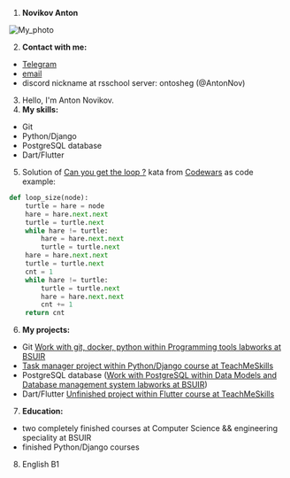 1. **Novikov Anton**

![My_photo](https://avatars.githubusercontent.com/u/56130014?s=400&u=389bf44a9a9ad2fed046025d6cca239b761e6d85&v=4)

2. **Сontact with me:**
- [Telegram](https://t.me/moooooooorka)
- [email](anton.nov123@gmail.com)
- discord nickname at rsschool server: ontosheg (@AntonNov)
3. Hello, I'm Anton Novikov.
4. **My skills:**
* Git 
* Python/Django
* PostgreSQL database
* Dart/Flutter 
5. Solution of [Can you get the loop ?](https://www.codewars.com/kata/can-you-get-the-loop) kata from [Codewars](https://www.codewars.com/) as code example: 
```python
def loop_size(node):
    turtle = hare = node
    hare = hare.next.next
    turtle = turtle.next
    while hare != turtle:
        hare = hare.next.next
        turtle = turtle.next
    hare = hare.next.next  
    turtle = turtle.next
    cnt = 1
    while hare != turtle:
        turtle = turtle.next
        hare = hare.next.next
        cnt += 1
    return cnt 
```
6. **My projects:**
 * Git [Work with git, docker, python within Programming tools labworks at BSUIR](https://github.com/AntonNov/ISP-2022-053502)
* [Task manager project within Python/Django course at TeachMeSkills](https://github.com/AntonNov/Final_Project)
* PostgreSQL database ([Work with PostgreSQL within Data Models and Database management system labworks at BSUIR](https://github.com/AntonNov/Data_models_and_database_management_systems))
* Dart/Flutter [Unfinished project within Flutter course at TeachMeSkills](https://github.com/AntonNov/Course_project)
7. **Education:**
* two completely finished courses at Computer Science && engineering speciality at BSUIR
* finished Python/Django courses
8. English B1
